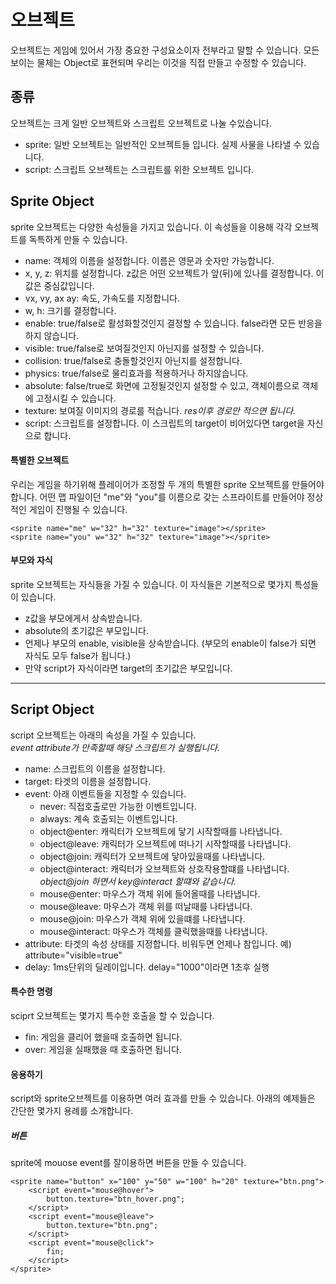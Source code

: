 
# 오브젝트
오브젝트는 게임에 있어서 가장 중요한 구성요소이자 전부라고 말할 수 있습니다.
모든 보이는 물체는 Object로 표현되며 우리는 이것을 직접 만들고 수정할 수 있습니다.

## 종류
오브젝트는 크게 일반 오브젝트와 스크립트 오브젝트로 나눌 수있습니다.

- sprite: 일반 오브젝트는 일반적인 오브젝트들 입니다. 실제 사물을 나타낼 수 있습니다.
- script: 스크립트 오브젝트는 스크립트를 위한 오브젝트 입니다.

## Sprite Object
sprite 오브젝트는 다양한 속성들을 가지고 있습니다. 이 속성들을 이용해 각각 오브젝트를 독특하게 만들 수 있습니다.

- name: 객체의 이름을 설정합니다. 이름은 영문과 숫자만 가능합니다.
- x, y, z: 위치를 설정합니다. z값은 어떤 오브젝트가 앞(뒤)에 있나를 결정합니다. 이 값은 중심값입니다.
- vx, vy, ax ay: 속도, 가속도를 지정합니다.
- w, h: 크기를 결정합니다.
- enable: true/false로 활성화할것인지 결정할 수 있습니다. false라면 모든 반응을 하지 않습니다.
- visible: true/false로 보여질것인지 아닌지를 설정할 수 있습니다.
- collision: true/false로 충돌할것인지 아닌지를 설정합니다.
- physics: true/false로 물리효과를 적용하거나 하지않습니다.
- absolute: false/true로 화면에 고정될것인지 설정할 수 있고, 객체이름으로 객체에 고정시킬 수 있습니다.
- texture: 보여질 이미지의 경로를 적습니다. *$res$이후 경로만 적으면 됩니다.*
- script: 스크립트를 설정합니다. 이 스크립트의 target이 비어있다면 target을 자신으로 합니다.

#### 특별한 오브젝트
우리는 게임을 하기위해 플레이어가 조정할 두 개의 특별한 sprite 오브젝트를 만들어야 합니다.
어떤 맵 파일이던 "me"와 "you"를 이름으로 갖는 스프라이트를 만들어야 정상적인 게임이 진행될 수 있습니다.
```
<sprite name="me" w="32" h="32" texture="image"></sprite>
<sprite name="you" w="32" h="32" texture="image"></sprite>
```

#### 부모와 자식
sprite 오브젝트는 자식들을 가질 수 있습니다. 이 자식들은 기본적으로 몇가지 특성들이 있습니다.

- z값을 부모에게서 상속받습니다.
- absolute의 초기값은 부모입니다.
- 언제나 부모의 enable, visible을 상속받습니다. (부모의 enable이 false가 되면 자식도 모두 false가 됩니다.)
- 만약 script가 자식이라면 target의 초기값은 부모입니다.

<hr>

## Script Object
script 오브젝트는 아래의 속성을 가질 수 있습니다. <br>
*event attribute가 만족할때 해당 스크립트가 실행됩니다.*

- name: 스크립트의 이름을 설정합니다.
- target: 타겟의 이름을 설정합니다.
- event: 아래 이벤트들을 지정할 수 있습니다.
	- never: 직접호출로만 가능한 이벤트입니다.
	- always: 계속 호출되는 이벤트입니다.
	- object@enter: 캐릭터가 오브젝트에 닿기 시작할때를 나타냅니다.
	- object@leave: 캐릭터가 오브젝트에 떠나기 시작할때를 나타냅니다.
	- object@join: 캐릭터가 오브젝트에 닿아있을때를 나타냅니다.
	- object@interact: 캐릭터가 오브젝트와 상호작용할떄를 나타냅니다. <br> *object@join 하면서 key@interact 할떄와 같습니다.*
	- mouse@enter: 마우스가 객체 위에 들어올때를 나타냅니다.
	- mouse@leave: 마우스가 객체 위를 떠날때를 나타냅니다.
	- mouse@join: 마우스가 객체 위에 있을떄를 나타냅니다.
	- mouse@interact: 마우스가 객체를 클릭했을때를 나타냅니다.
- attribute: 타겟의 속성 상태를 지정합니다. 비워두면 언제나 참입니다. 예) attribute="visible=true"
- delay: 1ms단위의 딜레이입니다. delay="1000"이라면 1초후 실행  

#### 특수한 명령
sciprt 오브젝트는 몇가지 특수한 호출을 할 수 있습니다.

- fin: 게임을 클리어 했을때 호출하면 됩니다.
- over: 게임을 실패했을 때 호출하면 됩니다.

#### 응용하기
script와 sprite오브젝트를 이용하면 여러 효과를 만들 수 있습니다. 아래의 예제들은 간단한 몇가지 용례를 소개합니다.

##### 버튼
sprite에 mouose event를 잘이용하면 버튼을 만들 수 있습니다.

```
<sprite name="button" x="100" y="50" w="100" h="20" texture="btn.png">
	<script event="mouse@hover">
		button.texture="btn_hover.png";
	</script>
	<script event="mouse@leave">
		button.texture="btn.png";
	</script>
	<script event="mouse@click">
		fin;
	</script>
</sprite>
```
